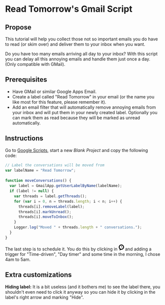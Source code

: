 Read Tomorrow's Gmail Script
============================

Propose
-------

This tutorial will help you collect those not so important emails you do have
to read (or skim over) and deliver them to your inbox when you want.

Do you have too many emails arriving all day to your inbox? With this script
you can delay all this annoying emails and handle them just once a day. (Only
compatible with GMail).

Prerequisites
-------------

* Have GMail or similar Google Apps Email.
* Create a label called "Read Tomorrow" in your email (or the name you like
most for this feature, please remember it).
* Add an email filter that will automatically remove annoying emails from your
inbox and will put them in your newly created label. Optionally you can mark
them as read because they will be marked as unread automatically.

Instructions
------------

Go to [Google Scripts](https://script.google.com/), start a new *Blank Project*
and copy the following code:

```JavaScript
// Label the conversations will be moved from
var labelName = "Read Tomorrow";

function moveConversations() {
  var label = GmailApp.getUserLabelByName(labelName);
  if (label != null) {
    var threads = label.getThreads();
    for (var i = 0, n = threads.length; i < n; i++) {
      threads[i].removeLabel(label);
      threads[i].markUnread();
      threads[i].moveToInbox();
    }
    Logger.log("Moved " + threads.length + " conversations.");
  }
}
```

The last step is to schedule it. You do this by clicking in
![Schedule](schedule.png "Current project's triggers") and adding a trigger for
"Time-driven", "Day timer" and some time in the morning, I chose 4am to 5am.

Extra customizations
--------------------

**Hiding label:** It is a bit useless (and it bothers me) to see the label
there, you shouldn't even need to click it anyway so you can hide it by
clicking in the label's right arrow and marking "Hide".

